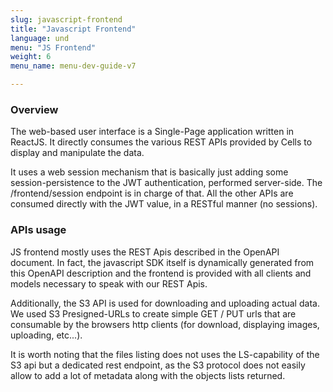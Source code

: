 ```yaml
---
slug: javascript-frontend
title: "Javascript Frontend"
language: und
menu: "JS Frontend"
weight: 6
menu_name: menu-dev-guide-v7

---
```

### Overview

The web-based user interface is a Single-Page application written in ReactJS. It directly consumes the various REST APIs provided by Cells to display and manipulate the data.

It uses a web session mechanism that is basically just adding some session-persistence to the JWT authentication, performed server-side. The /frontend/session endpoint is in charge of that. All the other APIs are consumed directly with the JWT value, in a RESTful manner (no sessions).

### APIs usage

JS frontend mostly uses the REST Apis described in the OpenAPI document. In fact, the javascript SDK itself is dynamically generated from this OpenAPI description and the frontend is provided with all clients and models necessary to speak with our REST Apis.

Additionally, the S3 API is used for downloading and uploading actual data. We used S3 Presigned-URLs to create simple GET / PUT urls that are consumable by the browsers http clients (for download, displaying images, uploading, etc...).

It is worth noting that the files listing does not uses the LS-capability of the S3 api but a dedicated rest endpoint, as the S3 protocol does not easily allow to add a lot of metadata along with the objects lists returned.
